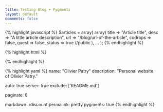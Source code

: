 ```yaml
---
title: Testing Blog + Pygments
layout: default
comments: false
---
```

{% highlight javascript %}
$articles = array(
  array(
    title => "Article title",
    desc => "A little article description",
    url => "/blog/url-of-the-article",
    codrops => false,
    guest => false,
    status => true //public
  ),
  ...
);
{% endhighlight %}

{% highlight html %}
<link rel="stylesheet" type="text/css" href="/styles/pygments/vim/desert.css" disabled>
<link rel="stylesheet" type="text/css" href="/styles/pygments/vim/freya.css" disabled>
<link rel="stylesheet" type="text/css" href="/styles/pygments/vim/inkpot.css" disabled>
<link rel="stylesheet" type="text/css" href="/styles/pygments/vim/mustang.css" disabled>
<link rel="stylesheet" type="text/css" href="/styles/pygments/vim/no_quarter.css" disabled>
<link rel="stylesheet" type="text/css" href="/styles/pygments/vim/nuvola.css" disabled>
<link rel="stylesheet" type="text/css" href="/styles/pygments/vim/peaksea.css" disabled>
<link rel="stylesheet" type="text/css" href="/styles/pygments/vim/railscasts.css" disabled>
<link rel="stylesheet" type="text/css" href="/styles/pygments/vim/rdark.css" disabled>
<link rel="stylesheet" type="text/css" href="/styles/pygments/vim/slate.css">
{% endhighlight %}

{% highlight yaml %}
name: "Olivier Patry"
description: "Personal website of Olivier Patry."

auto: true
server: true
exclude: ['README.md']

paginate: 8

markdown: rdiscount
permalink: pretty
pygments: true
{% endhighlight %}